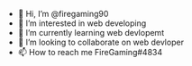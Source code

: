 - 👋 Hi, I’m @firegaming90
- 👀 I’m interested in web developing 
- 🌱 I’m currently learning web devlopemt 
- 💞️ I’m looking to collaborate on web devloper
- 📫 How to reach me FireGaming#4834

<!---
firegaming90/firegaming90 is a ✨ special ✨ repository because its `README.md` (this file) appears on your GitHub profile.
You can click the Preview link to take a look at your changes.
--->
